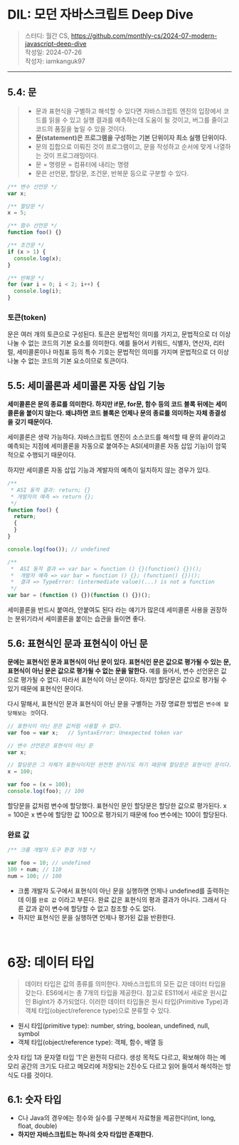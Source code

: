 # DIL: 모던 자바스크립트 Deep Dive

> 스터디: 월간 CS, https://github.com/monthly-cs/2024-07-modern-javascript-deep-dive  
> 작성일: 2024-07-26  
> 작성자: iamkanguk97

---

## 5.4: 문

> - 문과 표현식을 구별하고 해석할 수 있다면 자바스크립트 엔진의 입장에서 코드를 읽을 수 있고 실행 결과를 예측하는데 도움이 될 것이고, 버그를 줄이고 코드의 품질을 높일 수 있을 것이다.
> - **문(statement)은 프로그램을 구성하는 기본 단위이자 최소 실행 단위이다.**
> - 문의 집합으로 이뤄진 것이 프로그램이고, 문을 작성하고 순서에 맞게 나열하는 것이 프로그래밍이다.
> - 문 = 명령문 = 컴퓨터에 내리는 명령
> - 문은 선언문, 할당문, 조건문, 반복문 등으로 구분할 수 있다.

```javascript
/** 변수 선언문 */
var x;

/** 할당문 */
x = 5;

/** 함수 선언문 */
function foo() {}

/** 조건문 */
if (x > 1) {
  console.log(x);
}

/** 반복문 */
for (var i = 0; i < 2; i++) {
  console.log(i);
}
```

### 토큰(token)

문은 여러 개의 토큰으로 구성된다. 토큰은 문법적인 의미를 가지고, 문법적으로 더 이상 나눌 수 없는 코드의 기본 요소를 의미한다. 예를 들어서 키워드, 식별자, 연산자, 리터럴, 세미콜론이나 마침표 등의 특수 기호는 문법적인 의미를 가지며 문법적으로 더 이상 나눌 수 없는 코드의 기본 요소이므로 토큰이다.

## 5.5: 세미콜론과 세미콜론 자동 삽입 기능

**세미콜론은 문의 종료를 의미한다. 하지만 if문, for문, 함수 등의 코드 블록 뒤에는 세미콜론을 붙이지 않는다. 왜냐하면 코드 블록은 언제나 문의 종료를 의미하는 자체 종결성을 갖기 때문이다.**

세미콜론은 생략 가능하다. 자바스크립트 엔진이 소스코드를 해석할 때 문의 끝이라고 예측되는 지점에 세미콜론을 자동으로 붙여주는 ASI(세미콜론 자동 삽입 기능)이 암묵적으로 수행되기 때문이다.

하지만 세미콜론 자동 삽입 기능과 계발자의 예측이 일치하지 않는 경우가 있다.

```javascript
/**
 * ASI 동작 결과: return; {}
 * 개발자의 예측 => return {};
 */
function foo() {
  return;
  {
  }
}

console.log(foo()); // undefined

/**
 *  ASI 동작 결과 => var bar = function () {}(function() {})();
 *  개발자 예측 => var bar = function () {}; (function() {})();
 *  결과 => TypeError: (intermediate value)(...) is not a function
 */
var bar = (function () {})(function () {})();
```

세미콜론을 반드시 붙여라, 안붙여도 된다 라는 얘기가 많은데 세미콜론 사용을 권장하는 분위기라서 세미콜론을 붙이는 습관을 들이면 좋다.

## 5.6: 표현식인 문과 표현식이 아닌 문

**문에는 표현식인 문과 표현식이 아닌 문이 있다. 표현식인 문은 값으로 평가될 수 있는 문, 표현식이 아닌 문은 값으로 평가될 수 없는 문을 말한다.**
예를 들어서, 변수 선언문은 값으로 평가될 수 없다. 따라서 표현식이 아닌 문이다. 하지만 할당문은 값으로 평가될 수 있기 때문에 표현식인 문이다.

다시 말해서, 표현식인 문과 표현식이 아닌 문을 구별하는 가장 명료한 방법은 `변수에 할당해보는 것`이다.

```javascript
// 표현식이 아닌 문은 값처럼 사용할 수 없다.
var foo = var x;   // SyntaxError: Unexpected token var

// 변수 선언문은 표현식이 아닌 문
var x;

// 할당문은 그 자체가 표현식이지만 완전한 문이기도 하기 때문에 할당문은 표현식인 문이다.
x = 100;
```

```javascript
var foo = (x = 100);
console.log(foo); // 100
```

할당문을 값처럼 변수에 할당했다. 표현식인 문인 할당문은 할당한 값으로 평가된다. x = 100은 x 변수에 할당한 값 100으로 평가되기 때문에 foo 변수에는 100이 할당된다.

### 완료 값

```javascript
/** 크롬 개발자 도구 환경 가정 */

var foo = 10; // undefined
100 + num; // 110
num = 100; // 100
```

- 크롬 개발자 도구에서 표현식이 아닌 문을 실행하면 언제나 undefined를 출력하는데 이를 `완료 값` 이라고 부른다. 완료 값은 표현식의 평과 결과가 아니다. 그래서 다른 값과 같이 변수에 할당할 수 없고 참조할 수도 없다.
- 하지만 표현식인 문을 실행하면 언제나 평가된 값을 반환한다.

<br/>

# 6장: 데이터 타입

> 데이터 타입은 값의 종류를 의미한다. 자바스크립트의 모든 값은 데이터 타입을 갖는다. ES6에서는 총 7개의 타입을 제공한다. 참고로 ES11에서 새로운 원시값인 BigInt가 추가되었다. 이러한 데이터 타입들은 원시 타입(Primitive Type)과 객체 타입(object/reference type)으로 분류할 수 있다.

- 원시 타입(primitive type): number, string, boolean, undefined, null, symbol
- 객체 타입(object/reference type): 객체, 함수, 배열 등

숫자 타입 1과 문자열 타입 '1'은 완전히 다르다. 생성 목적도 다르고, 확보해야 하는 메모리 공간의 크기도 다르고 메모리에 저장되는 2진수도 다르고 읽어 들여서 해석하는 방식도 다를 것이다.

## 6.1: 숫자 타입

- C나 Java의 경우에는 정수와 실수를 구분해서 자료형을 제공한다!(int, long, float, double)
- **하지만 자바스크립트는 하나의 숫자 타입만 존재한다.**
